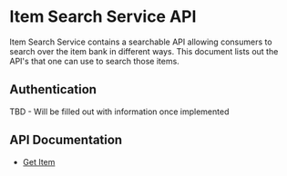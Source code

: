 # Item Search Service API

Item Search Service contains a searchable API allowing consumers to search over the item bank in different ways.  This document lists out the API's that one can use to search those items.

## Authentication
TBD - Will be filled out with information once implemented

## API Documentation

* [Get Item](docs/get_item_api.md)